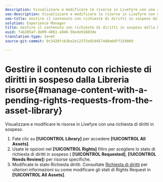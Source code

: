 ```yaml
---
description: Visualizzare e modificare le risorse in Livefyre con una richiesta di diritti in sospeso.
seo-description: Visualizzare e modificare le risorse in Livefyre con una richiesta di diritti in sospeso.
seo-title: Gestire il contenuto con richieste di diritti in sospeso dalla Libreria risorse
solution: Experience Manager
title: Gestire il contenuto con richieste di diritti in sospeso dalla Libreria risorse
uuid: fab285af-de09-4061-a946-5bede91603de
translation-type: tm+mt
source-git-commit: 0c5420fcb3ba2e12375e92d4574d0a6dff310869

---
```



# Gestire il contenuto con richieste di diritti in sospeso dalla Libreria risorse{#manage-content-with-a-pending-rights-requests-from-the-asset-library}

Visualizzare e modificare le risorse in Livefyre con una richiesta di diritti in sospeso.

1. Fate clic su **[!UICONTROL Library]** per accedere **[!UICONTROL All Assets]**.
1. Usate le opzioni nel **[!UICONTROL Rights]** filtro per scegliere lo stato di richiesta di diritti in sospeso ( **[!UICONTROL Requested]**, **[!UICONTROL Needs Review]**) per risorse specifiche.
1. Modificate lo stato Richiesta diritti. Consultate [Richiesta di diritti](../c-how-requesting-rights-works/c-how-requesting-rights-works.md#c_how_requesting_rights_works) per ulteriori informazioni su come modificare gli stati di Rights Request in **[!UICONTROL All Assets]**.
